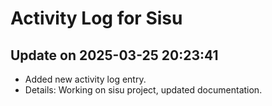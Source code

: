 # Activity Log for Sisu

## Update on 2025-03-25 20:23:41
- Added new activity log entry.
- Details: Working on sisu project, updated documentation.

